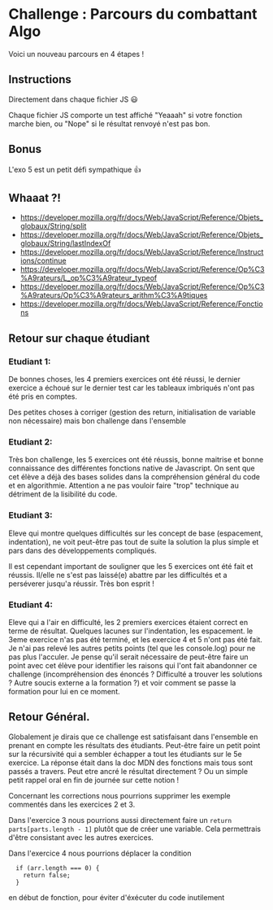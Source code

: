 # Challenge : Parcours du combattant Algo

Voici un nouveau parcours en 4 étapes !

## Instructions

Directement dans chaque fichier JS :smiley:

Chaque fichier JS comporte un test affiché "Yeaaah" si votre fonction marche bien, ou "Nope" si le résultat renvoyé n'est pas bon.

## Bonus

L'exo 5 est un petit défi sympathique :+1:

## Whaaat ?!

- https://developer.mozilla.org/fr/docs/Web/JavaScript/Reference/Objets_globaux/String/split
- https://developer.mozilla.org/fr/docs/Web/JavaScript/Reference/Objets_globaux/String/lastIndexOf
- https://developer.mozilla.org/fr/docs/Web/JavaScript/Reference/Instructions/continue
- https://developer.mozilla.org/fr/docs/Web/JavaScript/Reference/Op%C3%A9rateurs/L_op%C3%A9rateur_typeof
- https://developer.mozilla.org/fr/docs/Web/JavaScript/Reference/Op%C3%A9rateurs/Op%C3%A9rateurs_arithm%C3%A9tiques
- https://developer.mozilla.org/fr/docs/Web/JavaScript/Reference/Fonctions

## Retour sur chaque étudiant

### Etudiant 1:
De bonnes choses, les 4 premiers exercices ont été réussi, le dernier exercice a échoué sur le dernier test car les tableaux imbriqués n'ont pas été pris en comptes.

Des petites choses à corriger (gestion des return, initialisation de variable non nécessaire) mais bon challenge dans l'ensemble

### Etudiant 2:
Très bon challenge, les 5 exercices ont été réussis, bonne maitrise et bonne connaissance des différentes fonctions native de Javascript.
On sent que cet élève a déjà des bases solides dans la compréhension général du code et en algorithmie.
Attention a ne pas vouloir faire "trop" technique au détriment de la lisibilité du code.

### Etudiant 3:

Eleve qui montre quelques difficultés sur les concept de base (espacement, indentation), ne voit peut-être pas tout de suite la solution la plus simple et pars dans des développements compliqués.

Il est cependant important de souligner que les 5 exercices ont été fait et réussis. Il/elle ne s'est pas laissé(e) abattre par les difficultés et a perséverer jusqu'a réussir. Très bon esprit !

### Etudiant 4:

Eleve qui a l'air en difficulté, les 2 premiers exercices étaient correct en terme de résultat. Quelques lacunes sur l'indentation, les espacement. le 3eme exercice n'as pas été terminé, et les exercice 4 et 5 n'ont pas été fait.
Je n'ai pas relevé les autres petits points (tel que les console.log) pour ne pas plus l'acculer. Je pense qu'il serait nécessaire de peut-être faire un point avec cet élève pour identifier les raisons qui l'ont fait abandonner ce challenge (incompréhension des énoncés ? Difficulté a trouver les solutions ? Autre soucis externe a la formation ?) et voir comment se passe la formation pour lui en ce moment.


## Retour Général.

Globalement je dirais que ce challenge est satisfaisant dans l'ensemble en prenant en compte les résultats des étudiants. Peut-être faire un petit point sur la récursivité qui a sembler échapper a tout les étudiants sur le 5e exercice. La réponse était dans la doc MDN des fonctions mais tous sont passés a travers. Peut etre ancré le résultat directement ? Ou un simple petit rappel oral en fin de journée sur cette notion !

Concernant les corrections nous pourrions supprimer les exemple commentés dans les exercices 2 et 3.

Dans l'exercice 3 nous pourrions aussi directement faire un `return parts[parts.length - 1]` plutôt que de créer une variable. Cela permettrais d'être consistant avec les autres exercices.

Dans l'exercice 4 nous pourrions déplacer la condition
```
  if (arr.length === 0) {
    return false;
  }
```
en début de fonction, pour éviter d'éxécuter du code inutilement
